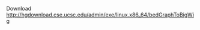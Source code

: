 Download
http://hgdownload.cse.ucsc.edu/admin/exe/linux.x86_64/bedGraphToBigWig

<!--stackedit_data:
eyJoaXN0b3J5IjpbLTMyNzIwMDE3OV19
-->